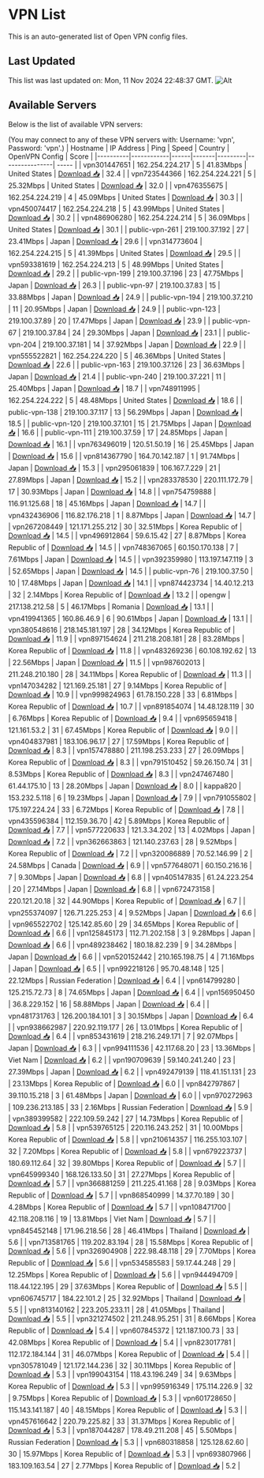 # VPN List

This is an auto-generated list of Open VPN config files.

## Last Updated

This list was last updated on: Mon, 11 Nov 2024 22:48:37 GMT.
![Alt](https://repobeats.axiom.co/api/embed/186b98318ef1479477931607c1ad7d823f12451f.svg "Repobeats analytics image")

## Available Servers

Below is the list of available VPN servers:

(You may connect to any of these VPN servers with: Username: 'vpn', Password: 'vpn'.)
| Hostname | IP Address | Ping | Speed | Country | OpenVPN Config | Score |
|----------|------------|------|-------|---------|----------------| ----- |
| vpn301447651 | 162.254.224.217 | 5 | 41.83Mbps | United States | [Download 📥](./configs/server_0_US.ovpn) | 32.4 |
| vpn723544366 | 162.254.224.221 | 5 | 25.32Mbps | United States | [Download 📥](./configs/server_1_US.ovpn) | 32.0 |
| vpn476355675 | 162.254.224.219 | 4 | 45.09Mbps | United States | [Download 📥](./configs/server_2_US.ovpn) | 30.3 |
| vpn450074417 | 162.254.224.218 | 5 | 43.99Mbps | United States | [Download 📥](./configs/server_3_US.ovpn) | 30.2 |
| vpn486906280 | 162.254.224.214 | 5 | 36.09Mbps | United States | [Download 📥](./configs/server_4_US.ovpn) | 30.1 |
| public-vpn-261 | 219.100.37.192 | 27 | 23.41Mbps | Japan | [Download 📥](./configs/server_5_JP.ovpn) | 29.6 |
| vpn314773604 | 162.254.224.215 | 5 | 41.39Mbps | United States | [Download 📥](./configs/server_6_US.ovpn) | 29.5 |
| vpn593381619 | 162.254.224.213 | 5 | 48.99Mbps | United States | [Download 📥](./configs/server_7_US.ovpn) | 29.2 |
| public-vpn-199 | 219.100.37.196 | 23 | 47.75Mbps | Japan | [Download 📥](./configs/server_8_JP.ovpn) | 26.3 |
| public-vpn-97 | 219.100.37.83 | 15 | 33.88Mbps | Japan | [Download 📥](./configs/server_9_JP.ovpn) | 24.9 |
| public-vpn-194 | 219.100.37.210 | 11 | 20.95Mbps | Japan | [Download 📥](./configs/server_10_JP.ovpn) | 24.9 |
| public-vpn-123 | 219.100.37.89 | 20 | 17.47Mbps | Japan | [Download 📥](./configs/server_11_JP.ovpn) | 23.9 |
| public-vpn-67 | 219.100.37.84 | 24 | 29.30Mbps | Japan | [Download 📥](./configs/server_12_JP.ovpn) | 23.1 |
| public-vpn-204 | 219.100.37.181 | 14 | 37.92Mbps | Japan | [Download 📥](./configs/server_13_JP.ovpn) | 22.9 |
| vpn555522821 | 162.254.224.220 | 5 | 46.36Mbps | United States | [Download 📥](./configs/server_14_US.ovpn) | 22.6 |
| public-vpn-163 | 219.100.37.126 | 23 | 36.63Mbps | Japan | [Download 📥](./configs/server_15_JP.ovpn) | 21.4 |
| public-vpn-240 | 219.100.37.221 | 11 | 25.40Mbps | Japan | [Download 📥](./configs/server_16_JP.ovpn) | 18.7 |
| vpn748911995 | 162.254.224.222 | 5 | 48.48Mbps | United States | [Download 📥](./configs/server_17_US.ovpn) | 18.6 |
| public-vpn-138 | 219.100.37.117 | 13 | 56.29Mbps | Japan | [Download 📥](./configs/server_18_JP.ovpn) | 18.5 |
| public-vpn-120 | 219.100.37.101 | 15 | 21.75Mbps | Japan | [Download 📥](./configs/server_19_JP.ovpn) | 16.6 |
| public-vpn-111 | 219.100.37.59 | 17 | 24.85Mbps | Japan | [Download 📥](./configs/server_20_JP.ovpn) | 16.1 |
| vpn763496019 | 120.51.50.19 | 16 | 25.45Mbps | Japan | [Download 📥](./configs/server_21_JP.ovpn) | 15.6 |
| vpn814367790 | 164.70.142.187 | 1 | 91.74Mbps | Japan | [Download 📥](./configs/server_22_JP.ovpn) | 15.3 |
| vpn295061839 | 106.167.7.229 | 21 | 27.89Mbps | Japan | [Download 📥](./configs/server_23_JP.ovpn) | 15.2 |
| vpn283378530 | 220.111.172.79 | 17 | 30.93Mbps | Japan | [Download 📥](./configs/server_24_JP.ovpn) | 14.8 |
| vpn754759888 | 116.91.125.68 | 18 | 45.16Mbps | Japan | [Download 📥](./configs/server_25_JP.ovpn) | 14.7 |
| vpn432436906 | 116.82.176.218 | 1 | 8.87Mbps | Japan | [Download 📥](./configs/server_26_JP.ovpn) | 14.7 |
| vpn267208449 | 121.171.255.212 | 30 | 32.51Mbps | Korea Republic of | [Download 📥](./configs/server_27_KR.ovpn) | 14.5 |
| vpn496912864 | 59.6.15.42 | 27 | 8.87Mbps | Korea Republic of | [Download 📥](./configs/server_28_KR.ovpn) | 14.5 |
| vpn748367065 | 60.150.170.138 | 7 | 7.61Mbps | Japan | [Download 📥](./configs/server_29_JP.ovpn) | 14.5 |
| vpn392359980 | 113.197.147.119 | 3 | 52.65Mbps | Japan | [Download 📥](./configs/server_30_JP.ovpn) | 14.5 |
| public-vpn-76 | 219.100.37.50 | 10 | 17.48Mbps | Japan | [Download 📥](./configs/server_31_JP.ovpn) | 14.1 |
| vpn874423734 | 14.40.12.213 | 32 | 2.14Mbps | Korea Republic of | [Download 📥](./configs/server_32_KR.ovpn) | 13.2 |
| opengw | 217.138.212.58 | 5 | 46.17Mbps | Romania | [Download 📥](./configs/server_33_RO.ovpn) | 13.1 |
| vpn419941365 | 160.86.46.9 | 6 | 90.61Mbps | Japan | [Download 📥](./configs/server_34_JP.ovpn) | 13.1 |
| vpn380548616 | 218.145.181.197 | 28 | 34.12Mbps | Korea Republic of | [Download 📥](./configs/server_35_KR.ovpn) | 11.9 |
| vpn897154624 | 211.218.208.181 | 28 | 83.28Mbps | Korea Republic of | [Download 📥](./configs/server_36_KR.ovpn) | 11.8 |
| vpn483269236 | 60.108.192.62 | 13 | 22.56Mbps | Japan | [Download 📥](./configs/server_37_JP.ovpn) | 11.5 |
| vpn987602013 | 211.248.210.180 | 28 | 34.11Mbps | Korea Republic of | [Download 📥](./configs/server_38_KR.ovpn) | 11.3 |
| vpn147034282 | 121.169.25.181 | 27 | 9.14Mbps | Korea Republic of | [Download 📥](./configs/server_39_KR.ovpn) | 10.9 |
| vpn999824963 | 61.78.150.228 | 33 | 6.81Mbps | Korea Republic of | [Download 📥](./configs/server_40_KR.ovpn) | 10.7 |
| vpn891854074 | 14.48.128.119 | 30 | 6.76Mbps | Korea Republic of | [Download 📥](./configs/server_41_KR.ovpn) | 9.4 |
| vpn695659418 | 121.161.53.2 | 31 | 67.45Mbps | Korea Republic of | [Download 📥](./configs/server_42_KR.ovpn) | 9.0 |
| vpn404837981 | 183.106.96.17 | 27 | 17.59Mbps | Korea Republic of | [Download 📥](./configs/server_43_KR.ovpn) | 8.3 |
| vpn157478880 | 211.198.253.233 | 27 | 26.09Mbps | Korea Republic of | [Download 📥](./configs/server_44_KR.ovpn) | 8.3 |
| vpn791510452 | 59.26.150.74 | 31 | 8.53Mbps | Korea Republic of | [Download 📥](./configs/server_45_KR.ovpn) | 8.3 |
| vpn247467480 | 61.44.175.10 | 13 | 28.20Mbps | Japan | [Download 📥](./configs/server_46_JP.ovpn) | 8.0 |
| kappa820 | 153.232.5.118 | 6 | 19.23Mbps | Japan | [Download 📥](./configs/server_47_JP.ovpn) | 7.9 |
| vpn791055802 | 175.197.224.24 | 33 | 6.72Mbps | Korea Republic of | [Download 📥](./configs/server_48_KR.ovpn) | 7.8 |
| vpn435596384 | 112.159.36.70 | 42 | 5.89Mbps | Korea Republic of | [Download 📥](./configs/server_49_KR.ovpn) | 7.7 |
| vpn577220633 | 121.3.34.202 | 13 | 4.02Mbps | Japan | [Download 📥](./configs/server_50_JP.ovpn) | 7.2 |
| vpn362663863 | 121.140.237.63 | 28 | 9.52Mbps | Korea Republic of | [Download 📥](./configs/server_51_KR.ovpn) | 7.2 |
| vpn320086889 | 70.52.146.99 | 2 | 24.58Mbps | Canada | [Download 📥](./configs/server_52_CA.ovpn) | 6.9 |
| vpn577648071 | 60.150.216.16 | 7 | 9.30Mbps | Japan | [Download 📥](./configs/server_53_JP.ovpn) | 6.8 |
| vpn405147835 | 61.24.223.254 | 20 | 27.14Mbps | Japan | [Download 📥](./configs/server_54_JP.ovpn) | 6.8 |
| vpn672473158 | 220.121.20.18 | 32 | 44.90Mbps | Korea Republic of | [Download 📥](./configs/server_55_KR.ovpn) | 6.7 |
| vpn255374097 | 126.71.225.253 | 4 | 9.52Mbps | Japan | [Download 📥](./configs/server_56_JP.ovpn) | 6.6 |
| vpn965522702 | 125.142.85.60 | 29 | 34.65Mbps | Korea Republic of | [Download 📥](./configs/server_57_KR.ovpn) | 6.6 |
| vpn125845173 | 112.71.202.158 | 3 | 9.28Mbps | Japan | [Download 📥](./configs/server_58_JP.ovpn) | 6.6 |
| vpn489238462 | 180.18.82.239 | 9 | 34.28Mbps | Japan | [Download 📥](./configs/server_59_JP.ovpn) | 6.6 |
| vpn520152442 | 210.165.198.75 | 4 | 71.16Mbps | Japan | [Download 📥](./configs/server_60_JP.ovpn) | 6.5 |
| vpn992218126 | 95.70.48.148 | 125 | 22.12Mbps | Russian Federation | [Download 📥](./configs/server_61_RU.ovpn) | 6.4 |
| vpn614799280 | 125.215.72.73 | 8 | 74.65Mbps | Japan | [Download 📥](./configs/server_62_JP.ovpn) | 6.4 |
| vpn156950450 | 36.8.229.152 | 16 | 58.88Mbps | Japan | [Download 📥](./configs/server_63_JP.ovpn) | 6.4 |
| vpn481731763 | 126.200.184.101 | 3 | 30.15Mbps | Japan | [Download 📥](./configs/server_64_JP.ovpn) | 6.4 |
| vpn938662987 | 220.92.119.177 | 26 | 13.01Mbps | Korea Republic of | [Download 📥](./configs/server_65_KR.ovpn) | 6.4 |
| vpn853431619 | 218.216.249.171 | 7 | 92.07Mbps | Japan | [Download 📥](./configs/server_66_JP.ovpn) | 6.3 |
| vpn994111536 | 42.117.68.20 | 23 | 13.36Mbps | Viet Nam | [Download 📥](./configs/server_67_VN.ovpn) | 6.2 |
| vpn190709639 | 59.140.241.240 | 23 | 27.39Mbps | Japan | [Download 📥](./configs/server_68_JP.ovpn) | 6.2 |
| vpn492479139 | 118.41.151.131 | 23 | 23.13Mbps | Korea Republic of | [Download 📥](./configs/server_69_KR.ovpn) | 6.0 |
| vpn842797867 | 39.110.15.218 | 3 | 61.48Mbps | Japan | [Download 📥](./configs/server_70_JP.ovpn) | 6.0 |
| vpn970272963 | 109.236.213.185 | 33 | 2.16Mbps | Russian Federation | [Download 📥](./configs/server_71_RU.ovpn) | 5.9 |
| vpn389399582 | 222.109.59.242 | 27 | 14.73Mbps | Korea Republic of | [Download 📥](./configs/server_72_KR.ovpn) | 5.8 |
| vpn539765125 | 220.116.243.252 | 31 | 10.00Mbps | Korea Republic of | [Download 📥](./configs/server_73_KR.ovpn) | 5.8 |
| vpn210614357 | 116.255.103.107 | 32 | 7.20Mbps | Korea Republic of | [Download 📥](./configs/server_74_KR.ovpn) | 5.8 |
| vpn679223737 | 180.69.112.64 | 32 | 39.80Mbps | Korea Republic of | [Download 📥](./configs/server_75_KR.ovpn) | 5.7 |
| vpn645999340 | 168.126.133.50 | 31 | 27.27Mbps | Korea Republic of | [Download 📥](./configs/server_76_KR.ovpn) | 5.7 |
| vpn366881259 | 211.225.41.168 | 28 | 9.03Mbps | Korea Republic of | [Download 📥](./configs/server_77_KR.ovpn) | 5.7 |
| vpn868540999 | 14.37.70.189 | 30 | 4.28Mbps | Korea Republic of | [Download 📥](./configs/server_78_KR.ovpn) | 5.7 |
| vpn108471700 | 42.118.208.116 | 19 | 13.81Mbps | Viet Nam | [Download 📥](./configs/server_79_VN.ovpn) | 5.7 |
| vpn845452148 | 171.96.218.56 | 28 | 46.41Mbps | Thailand | [Download 📥](./configs/server_80_TH.ovpn) | 5.6 |
| vpn713581765 | 119.202.83.194 | 28 | 15.58Mbps | Korea Republic of | [Download 📥](./configs/server_81_KR.ovpn) | 5.6 |
| vpn326904908 | 222.98.48.118 | 29 | 7.70Mbps | Korea Republic of | [Download 📥](./configs/server_82_KR.ovpn) | 5.6 |
| vpn534585583 | 59.17.44.248 | 29 | 12.25Mbps | Korea Republic of | [Download 📥](./configs/server_83_KR.ovpn) | 5.6 |
| vpn944494709 | 118.44.122.195 | 29 | 37.63Mbps | Korea Republic of | [Download 📥](./configs/server_84_KR.ovpn) | 5.5 |
| vpn606745717 | 184.22.101.2 | 25 | 32.92Mbps | Thailand | [Download 📥](./configs/server_85_TH.ovpn) | 5.5 |
| vpn813140162 | 223.205.233.11 | 28 | 41.05Mbps | Thailand | [Download 📥](./configs/server_86_TH.ovpn) | 5.5 |
| vpn321274502 | 211.248.95.251 | 31 | 8.66Mbps | Korea Republic of | [Download 📥](./configs/server_87_KR.ovpn) | 5.4 |
| vpn607845372 | 121.187.100.73 | 33 | 42.08Mbps | Korea Republic of | [Download 📥](./configs/server_88_KR.ovpn) | 5.4 |
| vpn823017781 | 112.172.184.144 | 31 | 46.07Mbps | Korea Republic of | [Download 📥](./configs/server_89_KR.ovpn) | 5.4 |
| vpn305781049 | 121.172.144.236 | 32 | 30.11Mbps | Korea Republic of | [Download 📥](./configs/server_90_KR.ovpn) | 5.3 |
| vpn199043154 | 118.43.196.249 | 34 | 9.63Mbps | Korea Republic of | [Download 📥](./configs/server_91_KR.ovpn) | 5.3 |
| vpn995916349 | 175.114.226.9 | 32 | 9.75Mbps | Korea Republic of | [Download 📥](./configs/server_92_KR.ovpn) | 5.3 |
| vpn601728650 | 115.143.141.187 | 40 | 48.15Mbps | Korea Republic of | [Download 📥](./configs/server_93_KR.ovpn) | 5.3 |
| vpn457616642 | 220.79.225.82 | 33 | 31.37Mbps | Korea Republic of | [Download 📥](./configs/server_94_KR.ovpn) | 5.3 |
| vpn187044287 | 178.49.211.208 | 45 | 5.50Mbps | Russian Federation | [Download 📥](./configs/server_95_RU.ovpn) | 5.3 |
| vpn680318858 | 125.128.62.60 | 30 | 15.97Mbps | Korea Republic of | [Download 📥](./configs/server_96_KR.ovpn) | 5.3 |
| vpn693807966 | 183.109.163.54 | 27 | 2.77Mbps | Korea Republic of | [Download 📥](./configs/server_97_KR.ovpn) | 5.2 |
